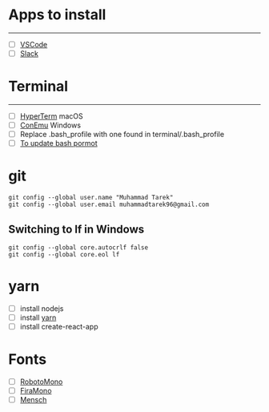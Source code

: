 # Apps to install
___
- [ ] [VSCode](https://code.visualstudio.com/)
- [ ] [Slack](https://slack.com/downloads/osx)

# Terminal
___
- [ ] [HyperTerm](https://hyper.is/) macOS
- [ ] [ConEmu](https://conemu.github.io/) Windows
- [ ] Replace .bash_profile with one found in terminal/.bash_profile
- [ ] [To update bash pormot](https://www.cyberciti.biz/faq/bash-shell-change-the-color-of-my-shell-prompt-under-linux-or-unix/)

# git
```
git config --global user.name "Muhammad Tarek"
git config --global user.email muhammadtarek96@gmail.com
```

## Switching to lf in Windows
```
git config --global core.autocrlf false
git config --global core.eol lf
```

# yarn
- [ ] install nodejs
- [ ] install [yarn](https://yarnpkg.com/en/)
- [ ] install create-react-app

# Fonts
- [ ] [RobotoMono](https://fonts.google.com/selection?category=Monospace&selection.family=Roboto+Mono)
- [ ] [FiraMono](tps://fonts.google.com/selection?category=Monospace&selection.family=Fira+Mono)
- [ ] [Mensch](http://robey.lag.net/2010/06/21/mensch-font.html)
